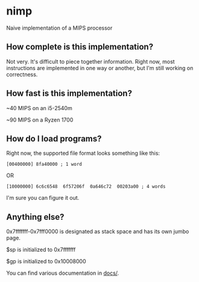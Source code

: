 # nimp
Naive implementation of a MIPS processor

## How complete is this implementation?
Not very. It's difficult to piece together information. Right now, most instructions are implemented in one way or another, but I'm still working on correctness.

## How fast is this implementation?
~40 MIPS on an i5-2540m

~90 MIPS on a Ryzen 1700

## How do I load programs?
Right now, the supported file format looks something like this:

    [00400000] 8fa40000 ; 1 word
	
OR

    [10000000] 6c6c6548  6f57206f  0a646c72  00203a00 ; 4 words

I'm sure you can figure it out.

## Anything else?
0x7fffffff-0x7fff0000 is designated as stack space and has its own jumbo page.

$sp is initialized to 0x7fffffff

$gp is initialized to 0x10008000

You can find various documentation in [docs/](https://github.com/hexafluoride/nimp/tree/master/docs).
